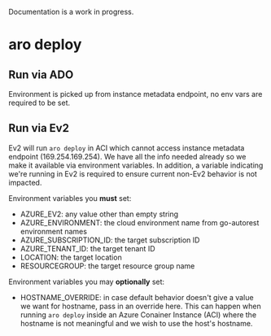 Documentation is a work in progress.

# aro deploy

## Run via ADO

Environment is picked up from instance metadata endpoint, no env vars are required to be set.

## Run via Ev2

Ev2 will run `aro deploy` in ACI which cannot access instance metadata endpoint (169.254.169.254).  We have all the info needed already so we make it available via environment variables.  In addition, a variable indicating we're running in Ev2 is required to ensure current non-Ev2 behavior is not impacted.

Environment variables you **must** set:
* AZURE_EV2: any value other than empty string
* AZURE_ENVIRONMENT: the cloud environment name from go-autorest environment names
* AZURE_SUBSCRIPTION_ID: the target subscription ID
* AZURE_TENANT_ID: the target tenant ID
* LOCATION: the target location
* RESOURCEGROUP: the target resource group name

Environment variables you may **optionally** set:
* HOSTNAME_OVERRIDE: in case default behavior doesn't give a value we want for hostname, pass in an override here.  This can happen when running `aro deploy` inside an Azure Conainer Instance (ACI) where the hostname is not meaningful and we wish to use the host's hostname.
